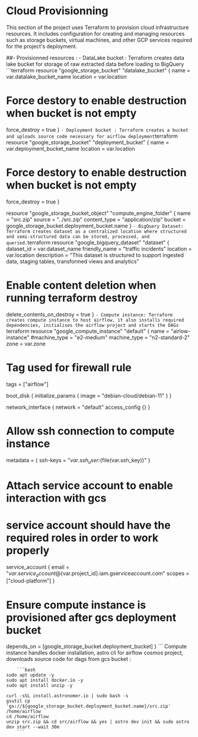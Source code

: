 # Cloud Provisionning

This section of the project uses Terraform to provision cloud infrastructure resources. It includes configuration for creating and managing resources such as storage buckets, virtual machines, and other GCP services required for the project's deployment.

##- Provisionned resources :
    - DataLake bucket : Terraform creates data lake bucket for storage of raw extracted data before loading to BigQuery
        ```terraform 
resource "google_storage_bucket" "datalake_bucket" {
  name = var.datalake_bucket_name
  location = var.location
  # Force destory to enable destruction when bucket is not empty
  force_destroy = true
}
        ```
    - Deployment bucket : Terraform creates a bucket and uploads source code necessary for airflow deployment
        ```terraform 
resource "google_storage_bucket" "deployment_bucket" {
  name = var.deployment_bucket_name
  location = var.location
  # Force destory to enable destruction when bucket is not empty
  force_destroy = true
}


resource "google_storage_bucket_object" "compute_engine_folder" {
  name = "src.zip"
  source = "../src.zip"
  content_type = "application/zip"
  bucket = google_storage_bucket.deployment_bucket.name
}
        ```
    - BigQuery Dataset: Terraform creates dataset as a centralized location where structured and semi-structured data can be stored, processed, and queried.
        ```terraform
resource "google_bigquery_dataset" "dataset" {
  dataset_id = var.dataset_name
  friendly_name = "traffic incidents"
  location = var.location
  description = "This dataset is structured to support ingested data, staging tables, transformed views and analytics"
  # Enable content deletion when running terraform destroy
  delete_contents_on_destroy = true
}
        ```
    - Compute instance: Terraform creates compute instance to host airflow, it also installs required dependencies, initialises the airflow project and starts the DAGs 
        ```terraform
resource "google_compute_instance" "default" {
  name         = "airlow-instance"
  #machine_type = "e2-medium"
  machine_type = "n2-standard-2"
  zone         =  var.zone

  # Tag used for firewall rule
  tags = ["airflow"]

  boot_disk {
    initialize_params {
      image = "debian-cloud/debian-11"
    }
  }

  network_interface {
    network = "default"
    access_config {}
  }

  # Allow ssh connection to compute instance
  metadata = {
    ssh-keys = "${var.ssh_user}:${file(var.ssh_key)}"
  }

  # Attach service account to enable interaction with gcs
  # service account should have the required roles in order to work properly
  service_account {
    email = "${var.service_account}@${var.project_id}.iam.gserviceaccount.com"
    scopes = ["cloud-platform"]
  }
  # Ensure compute instance is provisioned after gcs deployment bucket
  depends_on = [google_storage_bucket.deployment_bucket]
}
        ```
        Compute instance handles docker installation, astro cli for airflow cosmos project,
        downloads source code for dags from gcs bucket :

        ```bash
    sudo apt update -y 
    sudo apt install docker.io -y 
    sudo apt install unzip -y 

    curl -sSL install.astronomer.io | sudo bash -s
    gsutil cp 'gs://${google_storage_bucket.deployment_bucket.name}/src.zip' /home/airflow
    cd /home/airflow
    unzip src.zip && cd src/airflow && yes | astro dev init && sudo astro dev start --wait 30m
        ```

